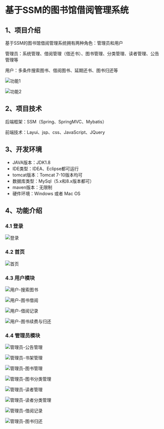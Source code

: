 # 基于SSM的图书馆借阅管理系统


## 1、项目介绍

基于SSM的图书馆借阅管理系统拥有两种角色：管理员和用户

管理员：系统管理、借阅管理（借还书）、图书管理、分类管理、读者管理、公告管理等

用户：多条件搜索图书、借阅图书、延期还书、图书归还等

![功能1](https://project-images-1256969109.cos.ap-chongqing.myqcloud.com/Typora-Images/202208111356977.png)

![功能2](https://project-images-1256969109.cos.ap-chongqing.myqcloud.com/Typora-Images/202208111356707.png)


## 2、项目技术

后端框架：SSM（Spring、SpringMVC、Mybatis）

前端技术：Layui、jsp、css、JavaScript、JQuery

## 3、开发环境

- JAVA版本：JDK1.8
- IDE类型：IDEA、Eclipse都可运行
- tomcat版本：Tomcat 7-10版本均可
- 数据库类型：MySql（5.x和8.x版本都可） 
- maven版本：无限制
- 硬件环境：Windows 或者 Mac OS


## 4、功能介绍

### 4.1 登录

![登录](https://project-images-1256969109.cos.ap-chongqing.myqcloud.com/Typora-Images/202208111353228.jpg)

### 4.2 首页

![首页](https://project-images-1256969109.cos.ap-chongqing.myqcloud.com/Typora-Images/202208111353911.jpg)

### 4.3 用户模块

![用户-搜索图书](https://project-images-1256969109.cos.ap-chongqing.myqcloud.com/Typora-Images/202208111354740.jpg)

![用户-图书借阅](https://project-images-1256969109.cos.ap-chongqing.myqcloud.com/Typora-Images/202208111354878.jpg)

![用户-借阅记录](https://project-images-1256969109.cos.ap-chongqing.myqcloud.com/Typora-Images/202208111354696.jpg)

![用户-图书续费与归还](https://project-images-1256969109.cos.ap-chongqing.myqcloud.com/Typora-Images/202208111354237.jpg)

### 4.4 管理员模块

![管理员-公告管理](https://project-images-1256969109.cos.ap-chongqing.myqcloud.com/Typora-Images/202208111354447.jpg)

![管理员-书架管理](https://project-images-1256969109.cos.ap-chongqing.myqcloud.com/Typora-Images/202208111354997.jpg)

![管理员-图书管理](https://project-images-1256969109.cos.ap-chongqing.myqcloud.com/Typora-Images/202208111354928.jpg)

![管理员-图书分类管理](https://project-images-1256969109.cos.ap-chongqing.myqcloud.com/Typora-Images/202208111354688.jpg)

![管理员-读者管理](https://project-images-1256969109.cos.ap-chongqing.myqcloud.com/Typora-Images/202208111354233.jpg)

![管理员-读者分类管理](https://project-images-1256969109.cos.ap-chongqing.myqcloud.com/Typora-Images/202208111354814.jpg)

![管理员-借阅记录](https://project-images-1256969109.cos.ap-chongqing.myqcloud.com/Typora-Images/202208111354764.jpg)

![管理员-图书归还](https://project-images-1256969109.cos.ap-chongqing.myqcloud.com/Typora-Images/202208111354198.jpg)


